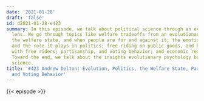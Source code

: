 ```yaml
---
date: '2021-01-28'
draft: 'false'
id: d2021-01-28-e423
summary: In this episode, we talk about political science through an evolutionary
  lens. We go through topics like welfare tradeoffs from an evolutionary perspective;
  the welfare state, and when people are for and against it; the emotion of compassion,
  and the role it plays in politics; free riding on public goods, and how people deal
  with free riders; partisanship, and voting behavior; and economic redistribution.
  Toward the end, we talk about the insights evolutionary psychology brings to political
  science.
title: '#423 Andrew Delton: Evolution, Politics, the Welfare State, Partisanship,
  and Voting Behavior'
---
```

{{< episode >}}
